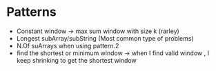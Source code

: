 # Patterns 

- Constant window -> max sum window with size k (rarley)
- Longest subArray/subString (Most common type of problems)
- N.Of suArrays when <contdition> using pattern.2
- find the shortest or minimum window <contdition> -> when I find valid window , I keep shrinking to get the shortest window